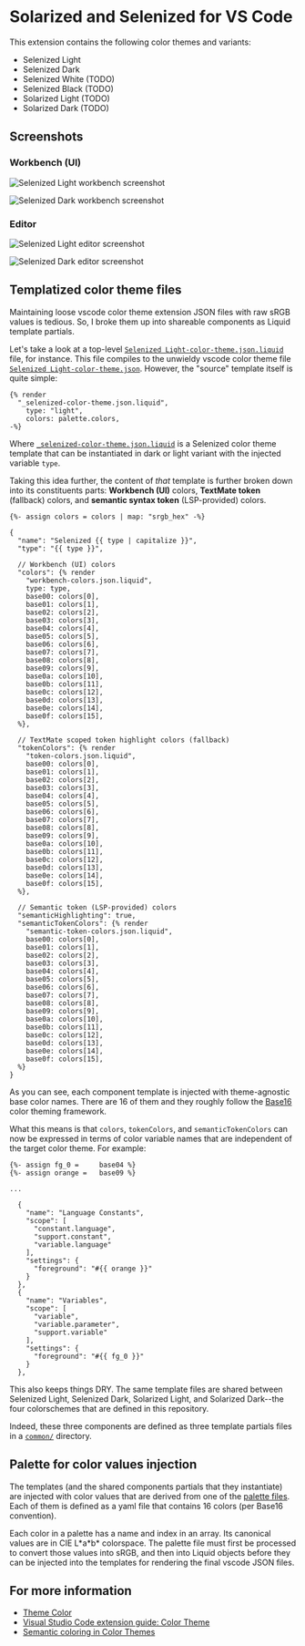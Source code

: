 # Solarized and Selenized for VS Code

This extension contains the following color themes and variants:

* Selenized Light
* Selenized Dark
* Selenized White (TODO)
* Selenized Black (TODO)
* Solarized Light (TODO)
* Solarized Dark (TODO)

## Screenshots

### Workbench (UI)

![Selenized Light workbench screenshot](assets/screenshot-workbench-selenized-light.png "Selenized Light workbench")

![Selenized Dark workbench screenshot](assets/screenshot-workbench-selenized-dark.png "Selenized Dark workbench")

### Editor

![Selenized Light editor screenshot](assets/screenshot-editor-selenized-light.png "Selenized Light editor")

![Selenized Dark editor screenshot](assets/screenshot-editor-selenized-dark.png "Selenized Dark editor")

## Templatized color theme files

Maintaining loose vscode color theme extension JSON files with raw sRGB values
is tedious. So, I broke them up into shareable components as Liquid template
partials.

Let's take a look at a top-level [`Selenized Light-color-theme.json.liquid`][1]
file, for instance. This file compiles to the unwieldy vscode color theme file
[`Selenized Light-color-theme.json`][2]. However, the "source" template itself
is quite simple:

```liquid
{% render
  "_selenized-color-theme.json.liquid",
    type: "light",
    colors: palette.colors,
-%}
```

Where [`_selenized-color-theme.json.liquid`][3] is a Selenized color theme
template that can be instantiated in dark or light variant with the injected
variable `type`.

Taking this idea further, the content of *that* template is further broken down
into its constituents parts: **Workbench (UI)** colors, **TextMate token**
(fallback) colors, and **semantic syntax token** (LSP-provided) colors.

```liquid
{%- assign colors = colors | map: "srgb_hex" -%}

{
  "name": "Selenized {{ type | capitalize }}",
  "type": "{{ type }}",

  // Workbench (UI) colors
  "colors": {% render
    "workbench-colors.json.liquid",
    type: type,
    base00: colors[0],
    base01: colors[1],
    base02: colors[2],
    base03: colors[3],
    base04: colors[4],
    base05: colors[5],
    base06: colors[6],
    base07: colors[7],
    base08: colors[8],
    base09: colors[9],
    base0a: colors[10],
    base0b: colors[11],
    base0c: colors[12],
    base0d: colors[13],
    base0e: colors[14],
    base0f: colors[15],
  %},

  // TextMate scoped token highlight colors (fallback)
  "tokenColors": {% render
    "token-colors.json.liquid",
    base00: colors[0],
    base01: colors[1],
    base02: colors[2],
    base03: colors[3],
    base04: colors[4],
    base05: colors[5],
    base06: colors[6],
    base07: colors[7],
    base08: colors[8],
    base09: colors[9],
    base0a: colors[10],
    base0b: colors[11],
    base0c: colors[12],
    base0d: colors[13],
    base0e: colors[14],
    base0f: colors[15],
  %},

  // Semantic token (LSP-provided) colors
  "semanticHighlighting": true,
  "semanticTokenColors": {% render
    "semantic-token-colors.json.liquid",
    base00: colors[0],
    base01: colors[1],
    base02: colors[2],
    base03: colors[3],
    base04: colors[4],
    base05: colors[5],
    base06: colors[6],
    base07: colors[7],
    base08: colors[8],
    base09: colors[9],
    base0a: colors[10],
    base0b: colors[11],
    base0c: colors[12],
    base0d: colors[13],
    base0e: colors[14],
    base0f: colors[15],
  %}
}
```

As you can see, each component template is injected with theme-agnostic base
color names. There are 16 of them and they roughly follow the [Base16][4] color
theming framework.

What this means is that `colors`, `tokenColors`, and `semanticTokenColors` can
now be expressed in terms of color variable names that are independent of the
target color theme. For example:

```liquid
{%- assign fg_0 =     base04 %}
{%- assign orange =   base09 %}

...

  {
    "name": "Language Constants",
    "scope": [
      "constant.language",
      "support.constant",
      "variable.language"
    ],
    "settings": {
      "foreground": "#{{ orange }}"
    }
  },
  {
    "name": "Variables",
    "scope": [
      "variable",
      "variable.parameter",
      "support.variable"
    ],
    "settings": {
      "foreground": "#{{ fg_0 }}"
    }
  },
```

This also keeps things DRY. The same template files are shared between Selenized
Light, Selenized Dark, Solarized Light, and Solarized Dark--the four
colorschemes that are defined in this repository.

Indeed, these three components are defined as three template partials files
in a [`common/`][5] directory.

## Palette for color values injection

The templates (and the shared components partials that they instantiate) are
injected with color values that are derived from one of the [palette files][6].
Each of them is defined as a yaml file that contains 16 colors (per Base16
convention).

Each color in a palette has a name and index in an array. Its canonical values
are in CIE L\*a\*b\* colorspace. The palette file must first be processed to
convert those values into sRGB, and then into Liquid objects before they can
be injected into the templates for rendering the final vscode JSON files.

## For more information

* [Theme Color][7]
* [Visual Studio Code extension guide: Color Theme][8]
* [Semantic coloring in Color Themes][9]

[1]: themes/selenized/light-color-theme.json.liquid
[2]: <themes/Selenized Light-color-theme.json>
[3]: themes/selenized/_selenized-color-theme.json.liquid
[4]: https://github.com/chriskempson/base16/blob/main/styling.md
[5]: themes/common
[6]: palettes
[7]: https://code.visualstudio.com/api/references/theme-color
[8]: https://code.visualstudio.com/api/extension-guides/color-theme
[9]: https://code.visualstudio.com/api/language-extensions/semantic-highlight-guide#semantic-coloring-in-color-themes
